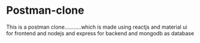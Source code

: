 # Postman-clone
This is a postman clone...........which is made using reactjs and material ui for frontend and nodejs and express for backend and mongodb as database
